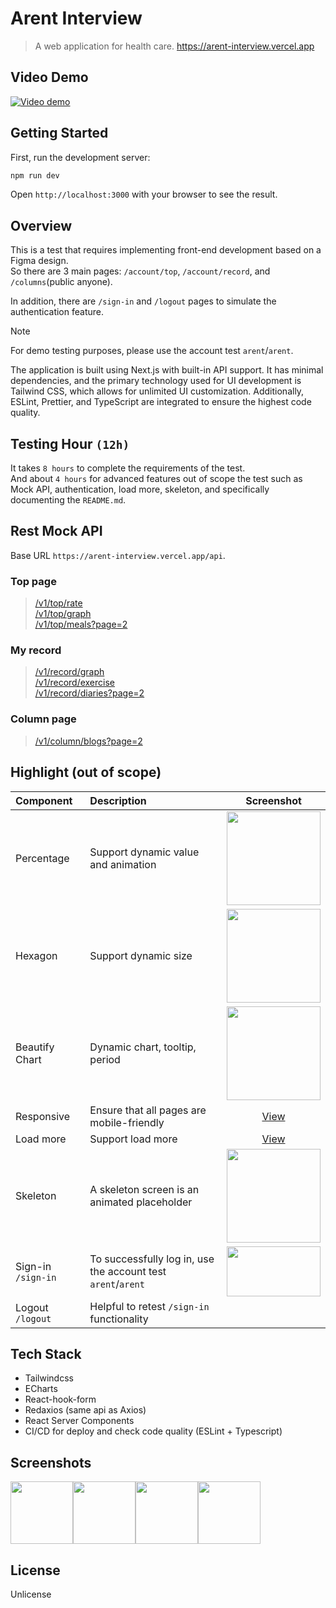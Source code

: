 # Arent Interview

> A web application for health care. https://arent-interview.vercel.app

## Video Demo

[![Video demo](https://i.ytimg.com/vi/MVgHSQEheW8/hqdefault.jpg)](https://youtu.be/MVgHSQEheW8)

## Getting Started

First, run the development server:

```bash
npm run dev
```

Open `http://localhost:3000` with your browser to see the result.

## Overview

This is a test that requires implementing front-end development based on a Figma design.  
So there are 3 main pages: `/account/top`, `/account/record`, and `/columns`(public anyone).

In addition, there are `/sign-in` and `/logout` pages to simulate the authentication feature.

> [!NOTE]  
> For demo testing purposes, please use the account test `arent`/`arent`.

The application is built using Next.js with built-in API support. It has minimal dependencies, and the primary technology used for UI development is Tailwind CSS, which allows for unlimited UI customization. Additionally, ESLint, Prettier, and TypeScript are integrated to ensure the highest code quality.

## Testing Hour `(12h)`

It takes `8 hours` to complete the requirements of the test.  
And about `4 hours` for advanced features out of scope the test such as Mock API, authentication, load more, skeleton, and specifically documenting the `README.md`.

## Rest Mock API

Base URL `https://arent-interview.vercel.app/api`.

### Top page

> [/v1/top/rate](https://arent-interview.vercel.app/api/v1/top/rate)  
> [/v1/top/graph](https://arent-interview.vercel.app/api/v1/top/graph)  
> [/v1/top/meals?page=2](https://arent-interview.vercel.app/api/v1/top/meals?page=2)

### My record

> [/v1/record/graph](https://arent-interview.vercel.app/api/v1/record/graph)  
> [/v1/record/exercise](https://arent-interview.vercel.app/api/v1/record/exercise)  
> [/v1/record/diaries?page=2](https://arent-interview.vercel.app/api/v1/record/diaries?page=2)

### Column page

> [/v1/column/blogs?page=2](https://arent-interview.vercel.app/api/v1/column/blogs?page=2)

## Highlight (out of scope)

| Component          | Description                                                  |                                           Screenshot                                            |
| :----------------- | :----------------------------------------------------------- | :---------------------------------------------------------------------------------------------: |
| Percentage         | Support dynamic value and animation                          |        <img src="https://arent-interview.vercel.app/screenshots/rate.gif" width="150"/>         |
| Hexagon            | Support dynamic size                                         |       <img src="https://arent-interview.vercel.app/screenshots/hexagon.gif" width="150"/>       |
| Beautify Chart     | Dynamic chart, tooltip, period                               |        <img src="https://arent-interview.vercel.app/screenshots/graph.gif" width="150"/>        |
| Responsive         | Ensure that all pages are mobile-friendly                    |                  [View](https://youtu.be/MVgHSQEheW8?si=RHjEwbtZFTGSDRl2&t=95)                  |
| Load more          | Support load more                                            |                  [View](https://youtu.be/MVgHSQEheW8?si=RHjEwbtZFTGSDRl2&t=36)                  |
| Skeleton           | A skeleton screen is an animated placeholder                 |      <img src="https://arent-interview.vercel.app/screenshots/skeleton.gif" width="150"/>       |
| Sign-in `/sign-in` | To successfully log in, use the account test `arent`/`arent` | <img src="https://arent-interview.vercel.app/screenshots/sign_in.png" width="150" height="80"/> |
| Logout `/logout`   | Helpful to retest `/sign-in` functionality                   |                                                                                                 |

## Tech Stack

- Tailwindcss
- ECharts
- React-hook-form
- Redaxios (same api as Axios)
- React Server Components
- CI/CD for deploy and check code quality (ESLint + Typescript)

## Screenshots

<img src="https://arent-interview.vercel.app/screenshots/sign_in.png" height="100"/><img src="https://arent-interview.vercel.app/screenshots/top.png" height="100"/><img src="https://arent-interview.vercel.app/screenshots/record.png" height="100"/><img src="https://arent-interview.vercel.app/screenshots/column.png" height="100"/>

## License

Unlicense
